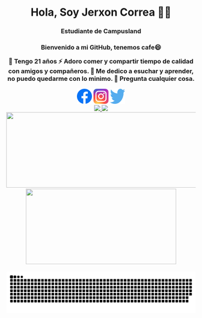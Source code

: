
<div align="center">
    <h1 align="center">
    Hola, Soy Jerxon Correa 👋👋
</h1>
<h3>Estudiante de Campusland<h3>

Bienvenido a mi GitHub, tenemos cafe😄

🔭 Tengo 21 años
⚡ Adoro comer y compartir tiempo de calidad con amigos y compañeros.
🤔 Me dedico a esuchar y aprender, no puedo quedarme con lo minimo.
💬 Pregunta cualquier cosa.
</div>
<div align="center"> 
   <a href="facebook.com"><img width="40" height="40" src="https://github.com/raivo-otp/issuer-icons/blob/master/vectors/facebook.com/facebook-circle.svg" color="blue" /></a>
   <a href="instagram.com"><img width="40" height="40" src="https://github.com/raivo-otp/issuer-icons/blob/master/vectors/instagram.com/instagram-filled.svg" color="blue" /></a>
   <a href="https://x.com/?mx=2"><img width="40" height="40" src="https://github.com/raivo-otp/issuer-icons/blob/master/vectors/twitter.com/twitter.svg" color="blue" /></a>
</div>
<div align="center"> 
  <a href="mailto:jerxonmjair@gmail.com">
    <img src="https://img.shields.io/badge/Gmail-333333?style=for-the-badge&logo=gmail&logoColor=red" />
  </a>
  <a href="www.linkedin.com/in/jerxon-correa-71870b338" target="_blank">
    <img src="https://img.shields.io/badge/LinkedIn-0077B5?style=for-the-badge&logo=linkedin&logoColor=white" target="_blank" />
  </a>
</div>
<div align="center">
   <img width="600" height="200" src="https://github-readme-stats.vercel.app/api?username=JaynAp1&show_icons=true&theme=vision-friendly-dark"> <br>
   <img width="400" height="200" src="https://github-readme-stats.vercel.app/api/top-langs/?username=JaynAp1&size_weight=0.0005&count_weight=0.3&layout=compact&theme=vision-friendly-dark">
</div>


<div align="center">  
   <img src="https://komarev.com/ghpvc/?username=JaynAp1&style=for-the-badge&color=blue" alt=""/> <br>
   <img src="github-user-contribution.svg"/>
   
</div>

<!--
**JaynAP1/JaynAp1** is a ✨ _special_ ✨ repository because its `README.md` (this file) appears on your GitHub profile.

Here are some ideas to get you started:

- 🔭 I’m currently working on ...
- 🌱 I’m currently learning ...
- 👯 I’m looking to collaborate on ...
- 🤔 I’m looking for help with ...
- 💬 Ask me about ...
- 📫 How to reach me: ...
- 😄 Pronouns: ...
- ⚡ Fun fact: ...
-->

